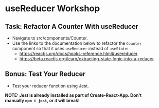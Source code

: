 # useReducer Workshop

## Task: Refactor A Counter With useReducer

- Navigate to src/components/Counter.
- Use the links to the documentation below to refactor the `Counter` component so that it uses `useReducer` instead of `useState`:
  - https://reactjs.org/docs/hooks-reference.html#usereducer
  - https://beta.reactjs.org/learn/extracting-state-logic-into-a-reducer

## Bonus: Test Your Reducer

- Test your reducer function using Jest.

**NOTE: Jest is already installed as part of Create-React-App. Don't manually `npm i jest`, or it will break!**
